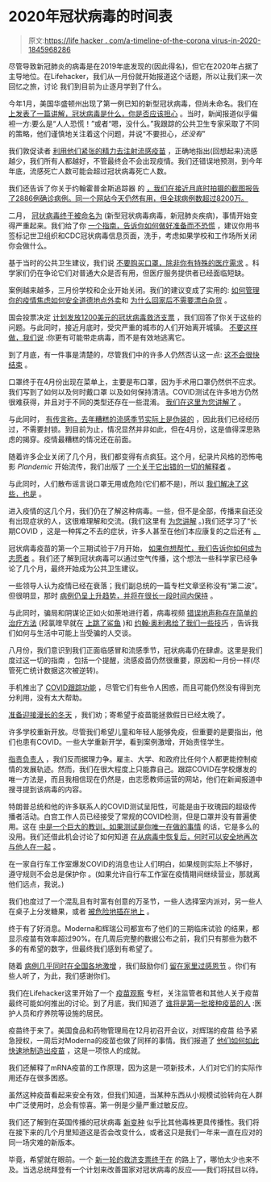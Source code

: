 # 2020年冠状病毒的时间表

> 原文:[https://life hacker . com/a-timeline-of-the-corona virus-in-2020-1845968286](https://lifehacker.com/a-timeline-of-the-coronavirus-in-2020-1845968286)

尽管导致新冠肺炎的病毒是在2019年底发现的(因此得名)，但它在2020年占据了主导地位。在Lifehacker，我们从一月份就开始报道这个话题，所以让我们来一次回忆之旅，讨论 我们到目前为止逐月学到了什么。

今年1月，美国华盛顿州出现了第一例已知的新型冠状病毒，但尚未命名。我们在 [上发表了一篇讲解，冠状病毒是什么，你是否应该担心](https://lifehacker.com/what-is-wuhan-coronavirus-and-how-much-should-i-worry-a-1841138441) 。当时，新闻报道似乎偏袒一方:要么是“人人恐慌！”或者“嗯，没什么。”我跟踪的公共卫生专家采取了不同的策略，他们谨慎地关注着这个问题，并说“不要担心，*还没有*”

我们敦促读者 [利用他们紧张的精力去注射流感疫苗](https://vitals.lifehacker.com/if-youre-worried-about-coronavirus-get-your-flu-shot-1841201798) ，正确地指出(回想起来)流感越少，我们所有人都越好，不管最终会不会出现疫情。我们还错误地预测，到今年年底，流感死亡人数可能会超过冠状病毒死亡人数。

我们还告诉了你关于约翰霍普金斯追踪器 的 [，我们在接近月底时拍摄的截图报告了2886例确诊病例。同一个网站今天仍然有用，但全球病例数超过8200万。](https://vitals.lifehacker.com/track-the-coronavirus-outbreak-with-this-website-1841264738)

二月， [冠状病毒终于被命名为](https://vitals.lifehacker.com/the-coronavirus-has-an-official-name-covid-19-1841601530) (新型冠状病毒病毒，新冠肺炎疾病)，事情开始变得严重起来。我们给了你 [一个指南，告诉你如何做好准备而不恐慌](https://lifehacker.com/how-to-prepare-for-coronavirus-without-panicking-1841936747) ，建议你用书签标记世卫组织和CDC冠状病毒信息页面，洗手，考虑如果学校和工作场所关闭你会做什么。

基于当时的公共卫生建议，我们说 [不要购买口罩，除非你有特殊的医疗需求](https://vitals.lifehacker.com/quit-buying-coronavirus-masks-you-dont-need-1841521105) 。科学家们仍在争论它们对普通大众是否有用，但医疗服务提供者已经面临短缺。

案例越来越多，三月份学校和企业开始关闭。我们的建议变成了实用的: [如何管理你的疫情焦虑](https://lifehacker.com/how-to-deal-with-coronavirus-anxiety-1842119738)[如何安全道德地点外卖](https://skillet.lifehacker.com/how-to-order-take-out-safely-and-ethically-1842399327)和 [为什么回家后不需要漂白杂货](https://vitals.lifehacker.com/you-dont-need-to-sanitize-your-groceries-1842528397) 。

国会投票决定 [计划发放1200美元的冠状病毒救济支票](https://twocents.lifehacker.com/all-your-coronavirus-relief-check-questions-answered-1842526582) ，我们回答了你关于这些的问题。与此同时，接近月底时，受灾严重的城市的人们开始离开城镇。 [不要这样做，我们说](https://vitals.lifehacker.com/its-not-a-good-time-to-skip-town-1842509685) :你更有可能带走病毒，而不是有效地逃离它。

到了月底，有一件事是清楚的，尽管我们中的许多人仍然否认这一点: [这不会很快结束](https://lifehacker.com/this-isnt-going-to-end-soon-1842585548) 。

口罩终于在4月份出现在菜单上，主要是布口罩，因为手术用口罩仍然供不应求。我们写到了如何以及何时戴口罩 以及如何保持清洁。COVID测试在许多地方仍然很难获得，并且对于不同的类型还存在一些混淆。 [我们在这里为您讲解了](https://vitals.lifehacker.com/the-different-covid-19-tests-explained-1842697575) 。

与此同时， [有传言称，去年糟糕的流感季节实际上是伪装的](https://lifehacker.com/sorry-we-did-not-all-get-and-recover-from-covid-19-thi-1842798877) ，因此我们已经经历过，不需要封锁。到目前为止，情况显然并非如此，但在4月份，这是值得深思熟虑的揭穿。疫情最糟糕的情况还在前面。

随着许多企业关闭了几个月，我们都变得有点疯狂。这个月，纪录片风格的恐怖电影 *Plandemic* 开始流传，我们出版了 [一个关于它出错的一切的解释者](https://lifehacker.com/if-you-found-that-plandemic-video-convincing-read-th-1843339002) 。

与此同时，人们散布谣言说口罩无用或危险(它们都不是)，所以 [我们解决了这些，也是](https://vitals.lifehacker.com/no-wearing-a-mask-isnt-dangerous-1843685109) 。

进入疫情的这几个月，我们仍在了解这种病毒。一些，但不是全部，传播来自还没有出现症状的人，这很难理解和交流。(我们这里有 [为您讲解](https://vitals.lifehacker.com/what-we-actually-know-about-asymptomatic-transmission-1843966065) 。)我们还学习了“长期COVID ，这是一种挥之不去的症状，许多人甚至在他们本应康复的之后还有 [。](https://lifehacker.com/what-does-it-mean-to-have-recovered-from-covid-19-1843856694)

冠状病毒疫苗的第一个三期试验于7月开始， [如果你想帮忙，我们告诉你如何成为志愿者](https://vitals.lifehacker.com/how-to-volunteer-for-a-coronavirus-vaccine-study-1844531828) 。我们还了解到冠状病毒可以通过空气传播，这个想法一些科学家已经争论了几个月，最终开始成为公共卫生建议。

一些领导人认为疫情已经在衰落；我们副总统的一篇专栏文章坚称没有“第二波”。但很明显，那时 [病例仍呈上升趋势，并将在很长一段时间内保持](https://vitals.lifehacker.com/were-still-in-the-first-wave-1844531694) 。

与此同时，骗局和阴谋论正如火如荼地进行着，病毒视频 [错误地声称存在简单的治疗方法](https://lifehacker.com/that-viral-video-about-a-covid-19-cure-is-wrong-1844533029) (羟氯喹早就在 [上跳了鲨鱼](https://www.fda.gov/news-events/press-announcements/coronavirus-covid-19-update-fda-revokes-emergency-use-authorization-chloroquine-and) )和 [约翰·奥利弗给了我们一些技巧](https://lifehacker.com/how-to-communicate-with-covid-conspiracy-theorists-acc-1844454620) ，告诉我们如何与生活中可能上当受骗的人交谈。

八月份，我们意识到我们正面临感冒和流感季节，冠状病毒仍在肆虐。这里是我们度过这一切的指南 ，包括一个提醒，流感疫苗仍然很重要，原因和一月份一样(尽管死亡统计数据这次被逆转)。

手机推出了 [COVID跟踪功能](https://vitals.lifehacker.com/no-your-phone-doesnt-have-a-covid-19-sensor-1844750938) ，尽管它们有些令人困惑，而且可能仍然没有得到充分利用，没有太大帮助。

[准备迎接漫长的冬天](https://lifehacker.com/prepare-now-for-a-long-winter-1844778559) ，我们劝；寄希望于疫苗能拯救假日已经太晚了。

许多学校重新开放。尽管我们希望儿童和年轻人能够免疫，但重要的是要指出，他们也患有COVID。一些大学重新开学，看到案例激增，开始责怪学生。

[指责负责人](https://lifehacker.com/blame-the-people-in-charge-1845109900) ，我们反而据理力争。雇主、大学、和政府比任何个人都更能控制疫情的发展轨迹。然而，我们在很大程度上只能靠自己。跟踪COVID在学校爆发的唯一方法是，而且我相信现在仍然是，由志愿教师运营的网站，他们在新闻报道中搜寻提到该病毒的内容。

特朗普总统和他的许多联系人的COVID测试呈阳性，可能是由于玫瑰园的超级传播者活动。白宫工作人员已经接受了常规的COVID检测，但是口罩并没有普遍使用。这在 [中是一个巨大的教训，如果测试是你唯一在做的事情](https://lifehacker.com/testing-alone-doesnt-stop-the-virus-1845278333) 的话，它是多么的没用。我们还借此机会讨论了如何知道 [在从病毒中恢复后，何时可以安全地再次与他人在一起](https://vitals.lifehacker.com/when-can-you-be-around-people-again-after-you-have-covi-1845313428) 。

在一家自行车工作室爆发COVID的消息也让人们明白，如果规则实际上不够好，遵守规则不会总是保护你 。(如果允许自行车工作室在疫情期间继续营业，那就离他们远点，我说。)

我们也度过了一个混乱且有时富有创意的万圣节，一些人选择室内派对，另一些人在桌子上分发糖果，或者 [被危险地插在地上](https://offspring.lifehacker.com/dont-stake-candy-into-the-ground-on-halloween-ffs-1845424401) 。

终于有了好消息。Moderna和辉瑞公司都宣布了他们的三期临床试验 的结果，都显示疫苗有效率超过90%。在几周后完整的数据公布之前，我们只有那些为数不多的有希望的数字，但最终我们感到有希望了。

随着 [病例几乎同时在全国各地激增](https://lifehacker.com/get-out-of-thanksgiving-with-this-interactive-covid-ris-1845715801) ，我们鼓励你们 [留在家里过感恩节](https://vitals.lifehacker.com/its-time-to-cancel-your-thanksgiving-travel-plans-1845659175) 。你们有些人听了，为此，我们感谢你们。

我们在Lifehacker这里开始了一个 [疫苗观察](https://lifehacker.com/c/vaccine-watch/) 专栏，关注监管者和其他人关于疫苗最终可能如何推出的讨论。到了月底，我们知道了 [谁将是第一批接种疫苗的人](https://lifehacker.com/who-will-get-the-vaccine-first-1845750249) :医护人员和疗养院等设施的居民。

疫苗终于来了。美国食品和药物管理局在12月初召开会议，对辉瑞的疫苗 给予紧急授权，一周后对Moderna的疫苗也做了同样的事情。我们报道了 [他们如何如此快速地制造出疫苗](https://lifehacker.com/how-they-made-a-vaccine-so-fast-1845880519) ，这是一项惊人的成就。

我们还解释了mRNA疫苗的工作原理，因为这是一项新技术，人们对它们的实际作用还存在很多困惑。

虽然这种疫苗看起来安全有效，但我们知道，当某种东西从小规模试验转向在人群中广泛使用时，总会有惊喜。第一例是少量严重过敏反应。

我们还了解到在英国传播的冠状病毒 [新变种](https://lifehacker.com/how-much-should-you-worry-about-the-new-coronavirus-mut-1845929287) 似乎比其他毒株更具传播性。我们将在接下来的几个月里知道这是否会改变什么，或者这只是我们一年来一直在应对的同一场灾难的新版本。

毕竟，希望就在眼前。一个 [新一轮的救济支票终于在](https://twocents.lifehacker.com/what-s-up-with-the-latest-covid-relief-bill-1845827491) 的路上了，哪怕太少也来不及。当选总统拜登有一个计划来改善国家对冠状病毒的反应——我们将拭目以待。